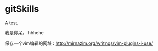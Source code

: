 gitSkills
=========

A test.

我是你呆。
hhhehe

保存一个vim编辑的网址：http://mirnazim.org/writings/vim-plugins-i-use/
